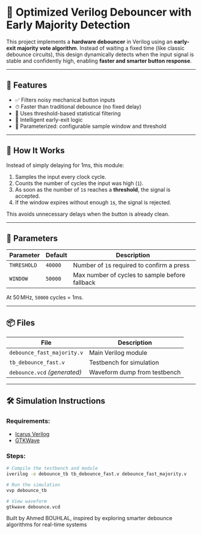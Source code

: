 # 🚀 Optimized Verilog Debouncer with Early Majority Detection

This project implements a **hardware debouncer** in Verilog using an **early-exit majority vote algorithm**. Instead of waiting a fixed time (like classic debounce circuits), this design dynamically detects when the input signal is stable and confidently high, enabling **faster and smarter button response**.

---

## 📌 Features

- ✅ Filters noisy mechanical button inputs
- ⏱ Faster than traditional debounce (no fixed delay)
- 🎯 Uses threshold-based statistical filtering
- 🧠 Intelligent early-exit logic
- 🔧 Parameterized: configurable sample window and threshold

---

## 🧠 How It Works

Instead of simply delaying for 1ms, this module:
1. Samples the input every clock cycle.
2. Counts the number of cycles the input was high (`1`).
3. As soon as the number of `1`s reaches a **threshold**, the signal is accepted.
4. If the window expires without enough `1`s, the signal is rejected.

This avoids unnecessary delays when the button is already clean.

---

## 🔧 Parameters

| Parameter   | Default     | Description                                   |
|-------------|-------------|-----------------------------------------------|
| `THRESHOLD` | `40000`     | Number of `1`s required to confirm a press    |
| `WINDOW`    | `50000`     | Max number of cycles to sample before fallback |

At 50 MHz, `50000` cycles = 1ms.

---

## 📦 Files

| File                     | Description                                  |
|--------------------------|----------------------------------------------|
| `debounce_fast_majority.v` | Main Verilog module                         |
| `tb_debounce_fast.v`       | Testbench for simulation                    |
| `debounce.vcd` *(generated)* | Waveform dump from testbench              |

---

## 🛠 Simulation Instructions

### Requirements:
- [Icarus Verilog](http://iverilog.icarus.com)
- [GTKWave](http://gtkwave.sourceforge.net)

### Steps:
```bash
# Compile the testbench and module
iverilog -o debounce_tb tb_debounce_fast.v debounce_fast_majority.v

# Run the simulation
vvp debounce_tb

# View waveform
gtkwave debounce.vcd
```
Built by Ahmed BOUHLAL, inspired by exploring smarter debounce algorithms for real-time systems
